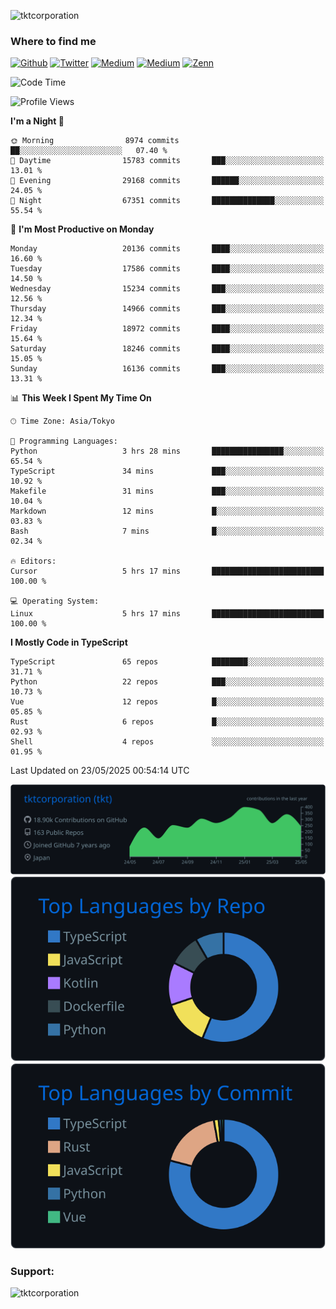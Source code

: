 <p align="left"> <img src="https://komarev.com/ghpvc/?username=tktcorporation&label=Profile%20views&color=0e75b6&style=flat" alt="tktcorporation" /> </p>

<h3>Where to find me</h3>
<p>
<a href="https://github.com/tktcorporation" target="_blank"><img alt="Github" src="https://img.shields.io/badge/GitHub-%2312100E.svg?&style=for-the-badge&logo=Github&logoColor=white" /></a>
<a href="https://twitter.com/tktcorporation" target="_blank"><img alt="Twitter" src="https://img.shields.io/badge/twitter-%231DA1F2.svg?&style=for-the-badge&logo=twitter&logoColor=white" /></a>
<a href="https://www.linkedin.com/in/tktcorporation" target="_blank"><img alt="Medium" src="https://img.shields.io/badge/linkdin-0a66c2.svg?&style=for-the-badge&logo=linkedin&logoColor=white" /></a>
<a href="https://qiita.com/tktcorporation" target="_blank"><img alt="Medium" src="https://img.shields.io/badge/qiita-55C500.svg?&style=for-the-badge&logo=qiita&logoColor=white" /></a>
<a href="https://zenn.dev/tktcorporation" target="_blank"><img alt="Zenn" src="https://img.shields.io/badge/Zenn-3EA8FF.svg?&style=for-the-badge&logo=Zenn&logoColor=white" /></a>
</p>
  
<!--START_SECTION:waka-->
![Code Time](http://img.shields.io/badge/Code%20Time-2%2C386%20hrs%2028%20mins-blue)

![Profile Views](http://img.shields.io/badge/Profile%20Views-4-blue)

**I'm a Night 🦉** 

```text
🌞 Morning                8974 commits        ██░░░░░░░░░░░░░░░░░░░░░░░   07.40 % 
🌆 Daytime                15783 commits       ███░░░░░░░░░░░░░░░░░░░░░░   13.01 % 
🌃 Evening                29168 commits       ██████░░░░░░░░░░░░░░░░░░░   24.05 % 
🌙 Night                  67351 commits       ██████████████░░░░░░░░░░░   55.54 % 
```
📅 **I'm Most Productive on Monday** 

```text
Monday                   20136 commits       ████░░░░░░░░░░░░░░░░░░░░░   16.60 % 
Tuesday                  17586 commits       ████░░░░░░░░░░░░░░░░░░░░░   14.50 % 
Wednesday                15234 commits       ███░░░░░░░░░░░░░░░░░░░░░░   12.56 % 
Thursday                 14966 commits       ███░░░░░░░░░░░░░░░░░░░░░░   12.34 % 
Friday                   18972 commits       ████░░░░░░░░░░░░░░░░░░░░░   15.64 % 
Saturday                 18246 commits       ████░░░░░░░░░░░░░░░░░░░░░   15.05 % 
Sunday                   16136 commits       ███░░░░░░░░░░░░░░░░░░░░░░   13.31 % 
```


📊 **This Week I Spent My Time On** 

```text
🕑︎ Time Zone: Asia/Tokyo

💬 Programming Languages: 
Python                   3 hrs 28 mins       ████████████████░░░░░░░░░   65.54 % 
TypeScript               34 mins             ███░░░░░░░░░░░░░░░░░░░░░░   10.92 % 
Makefile                 31 mins             ███░░░░░░░░░░░░░░░░░░░░░░   10.04 % 
Markdown                 12 mins             █░░░░░░░░░░░░░░░░░░░░░░░░   03.83 % 
Bash                     7 mins              █░░░░░░░░░░░░░░░░░░░░░░░░   02.34 % 

🔥 Editors: 
Cursor                   5 hrs 17 mins       █████████████████████████   100.00 % 

💻 Operating System: 
Linux                    5 hrs 17 mins       █████████████████████████   100.00 % 
```

**I Mostly Code in TypeScript** 

```text
TypeScript               65 repos            ████████░░░░░░░░░░░░░░░░░   31.71 % 
Python                   22 repos            ███░░░░░░░░░░░░░░░░░░░░░░   10.73 % 
Vue                      12 repos            █░░░░░░░░░░░░░░░░░░░░░░░░   05.85 % 
Rust                     6 repos             █░░░░░░░░░░░░░░░░░░░░░░░░   02.93 % 
Shell                    4 repos             ░░░░░░░░░░░░░░░░░░░░░░░░░   01.95 % 
```




 Last Updated on 23/05/2025 00:54:14 UTC
<!--END_SECTION:waka-->

[![](https://raw.githubusercontent.com/tktcorporation/tktcorporation/master/profile-summary-card-output/github_dark/0-profile-details.svg)](https://github.com/vn7n24fzkq/github-profile-summary-cards)
[![](https://raw.githubusercontent.com/tktcorporation/tktcorporation/master/profile-summary-card-output/github_dark/1-repos-per-language.svg)](https://github.com/vn7n24fzkq/github-profile-summary-cards) [![](https://raw.githubusercontent.com/tktcorporation/tktcorporation/master/profile-summary-card-output/github_dark/2-most-commit-language.svg)](https://github.com/vn7n24fzkq/github-profile-summary-cards)

<h3 align="left">Support:</h3>
<p><a href="https://www.buymeacoffee.com/tktcorporation"> <img align="left" src="https://cdn.buymeacoffee.com/buttons/v2/default-yellow.png" height="50" width="210" alt="tktcorporation" /></a></p><br><br>
